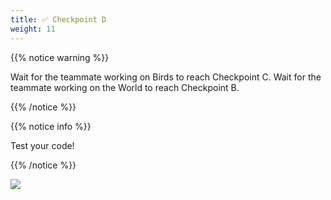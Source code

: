 ```yaml
---
title: ✅ Checkpoint D
weight: 11
---
```


{{% notice warning %}}

Wait for the teammate working on Birds to reach Checkpoint C.
Wait for the teammate working on the World to reach Checkpoint B.

{{% /notice %}}

{{% notice info %}}

Test your code!

{{% /notice %}}

![](../../images/checkpoint3.gif)
